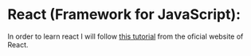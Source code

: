 # React (Framework for JavaScript):

In order to learn react I will follow [this tutorial](https://reactjs.org/tutorial/tutorial.html) from the oficial website of React.

